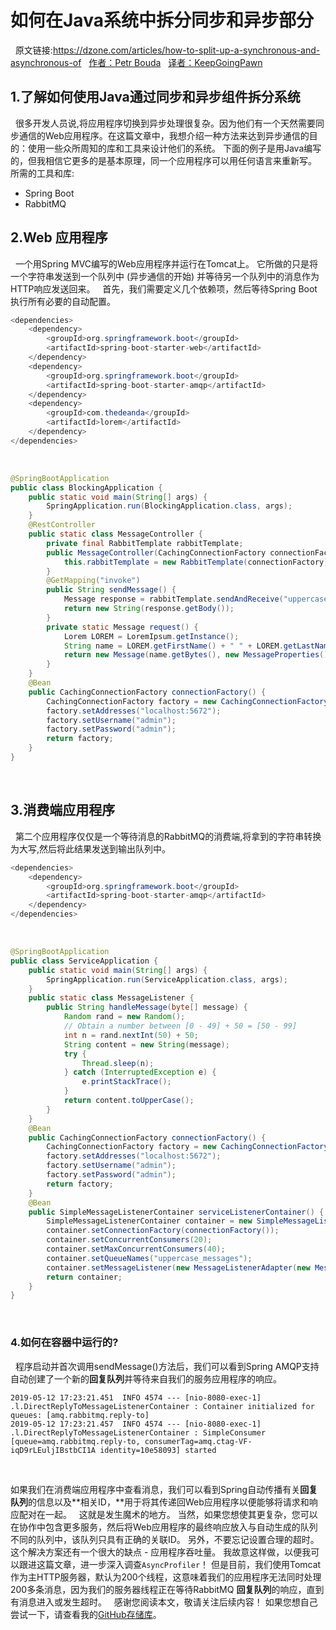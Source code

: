 # 如何在Java系统中拆分同步和异步部分  

&nbsp;
原文链接:https://dzone.com/articles/how-to-split-up-a-synchronous-and-asynchronous-of
&nbsp;
[作者：Petr Bouda](https://github.com/petrbouda)
&nbsp;
[译者：KeepGoingPawn](https://github.com/KeepGoingPawn)
&nbsp;

## 1.了解如何使用Java通过同步和异步组件拆分系统

&nbsp;
很多开发人员说,将应用程序切换到异步处理很复杂。因为他们有一个天然需要同步通信的Web应用程序。在这篇文章中，我想介绍一种方法来达到异步通信的目的：使用一些众所周知的库和工具来设计他们的系统。 下面的例子是用Java编写的，但我相信它更多的是基本原理，同一个应用程序可以用任何语言来重新写。
&nbsp;
所需的工具和库:
&nbsp;

- Spring Boot
- RabbitMQ
  &nbsp;

## 2.Web 应用程序

&nbsp;
一个用Spring MVC编写的Web应用程序并运行在Tomcat上。 它所做的只是将一个字符串发送到一个队列中 (异步通信的开始) 并等待另一个队列中的消息作为HTTP响应发送回来。
&nbsp;
首先，我们需要定义几个依赖项，然后等待Spring Boot执行所有必要的自动配置。
&nbsp;

```java
<dependencies>
    <dependency>
        <groupId>org.springframework.boot</groupId>
        <artifactId>spring-boot-starter-web</artifactId>
    </dependency>
    <dependency>
        <groupId>org.springframework.boot</groupId>
        <artifactId>spring-boot-starter-amqp</artifactId>
    </dependency>
    <dependency>
        <groupId>com.thedeanda</groupId>
        <artifactId>lorem</artifactId>
    </dependency>
</dependencies>
```

&nbsp;

```java
@SpringBootApplication
public class BlockingApplication {
    public static void main(String[] args) {
        SpringApplication.run(BlockingApplication.class, args);
    }
    @RestController
    public static class MessageController {
        private final RabbitTemplate rabbitTemplate;
        public MessageController(CachingConnectionFactory connectionFactory) {
            this.rabbitTemplate = new RabbitTemplate(connectionFactory);
        }
        @GetMapping("invoke")
        public String sendMessage() {
            Message response = rabbitTemplate.sendAndReceive("uppercase", null, request());
            return new String(response.getBody());
        }
        private static Message request() {
            Lorem LOREM = LoremIpsum.getInstance();
            String name = LOREM.getFirstName() + " " + LOREM.getLastName();
            return new Message(name.getBytes(), new MessageProperties());
        }
    }
    @Bean
    public CachingConnectionFactory connectionFactory() {
        CachingConnectionFactory factory = new CachingConnectionFactory();
        factory.setAddresses("localhost:5672");
        factory.setUsername("admin");
        factory.setPassword("admin");
        return factory;
    }
}
```

&nbsp;

## 3.消费端应用程序

&nbsp;
第二个应用程序仅仅是一个等待消息的RabbitMQ的消费端,将拿到的字符串转换为大写,然后将此结果发送到输出队列中。
&nbsp;

```java
<dependencies>
    <dependency>
        <groupId>org.springframework.boot</groupId>
        <artifactId>spring-boot-starter-amqp</artifactId>
    </dependency>
</dependencies>
```

&nbsp;

```java
@SpringBootApplication
public class ServiceApplication {
    public static void main(String[] args) {
        SpringApplication.run(ServiceApplication.class, args);
    }
    public static class MessageListener {
        public String handleMessage(byte[] message) {
            Random rand = new Random();
            // Obtain a number between [0 - 49] + 50 = [50 - 99]
            int n = rand.nextInt(50) + 50;
            String content = new String(message);
            try {
                Thread.sleep(n);
            } catch (InterruptedException e) {
                e.printStackTrace();
            }
            return content.toUpperCase();
        }
    }
    @Bean
    public CachingConnectionFactory connectionFactory() {
        CachingConnectionFactory factory = new CachingConnectionFactory();
        factory.setAddresses("localhost:5672");
        factory.setUsername("admin");
        factory.setPassword("admin");
        return factory;
    }
    @Bean
    public SimpleMessageListenerContainer serviceListenerContainer() {
        SimpleMessageListenerContainer container = new SimpleMessageListenerContainer();
        container.setConnectionFactory(connectionFactory());
        container.setConcurrentConsumers(20);
        container.setMaxConcurrentConsumers(40);
        container.setQueueNames("uppercase_messages");
        container.setMessageListener(new MessageListenerAdapter(new MessageListener()));
        return container;
    }
}
```

&nbsp;



### 4.如何在容器中运行的?

&nbsp;
程序启动并首次调用sendMessage()方法后，我们可以看到Spring AMQP支持自动创建了一个新的**回复队列**并等待来自我们的服务应用程序的响应。
&nbsp;

```
2019-05-12 17:23:21.451  INFO 4574 --- [nio-8080-exec-1] .l.DirectReplyToMessageListenerContainer : Container initialized for queues: [amq.rabbitmq.reply-to]
2019-05-12 17:23:21.457  INFO 4574 --- [nio-8080-exec-1] .l.DirectReplyToMessageListenerContainer : SimpleConsumer [queue=amq.rabbitmq.reply-to, consumerTag=amq.ctag-VF-iqD9rLEuljIBstbCI1A identity=10e58093] started
```

&nbsp;

如果我们在消费端应用程序中查看消息，我们可以看到Spring自动传播有关**回复队列**的信息以及**相关ID，**用于将其传递回Web应用程序以便能够将请求和响应配对在一起。
&nbsp;
这就是发生魔术的地方。 当然，如果您想使其更复杂，您可以在协作中包含更多服务，然后将Web应用程序的最终响应放入与自动生成的队列不同的队列中，该队列只具有正确的关联ID。 另外，不要忘记设置合理的超时。
&nbsp;
这个解决方案还有一个很大的缺点 - 应用程序吞吐量。 我故意这样做，以便我可以跟进这篇文章，进一步深入调查`AsyncProfiler`！ 但是目前，我们使用Tomcat作为主HTTP服务器，默认为200个线程，这意味着我们的应用程序无法同时处理200多条消息，因为我们的服务器线程正在等待RabbitMQ **回复队列**的响应，直到有消息进入或发生超时。
&nbsp;
感谢您阅读本文，敬请关注后续内容！ 如果您想自己尝试一下，请查看我的[GitHub存储库](https://github.com/petrbouda/rabbitmq-async-microservices)。 